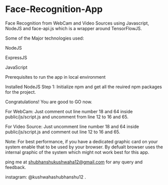 # Face-Recognition-App
Face Recognition from WebCam and Video Sources using Javascript, NodeJS and face-api.js which is a wrapper around TensorFlowJS.

Some of the Major technologies used:

NodeJS

ExpressJS

JavaScript

Prerequisites to run the app in local environment

Installed NodeJS
Step 1: Initialize npm and get all the reuired npm packages for the project.

Congratulations! You are good to GO now.

For WebCam: Just comment out line number 18 and 64 inside public/js/script.js and uncomment from line 12 to 16 and 65.

For Video Source: Just uncomment line number 18 and 64 inside public/js/script.js and comment out line 12 to 16 and 65.

Note: For best performance, if you have a dedicated graphic card on your system enable that to be used by your browser. By defualt browser uses the internal graphic of the system which might not work best for this app.

ping me at shubhanshukushwaha12@gmail.com for any query and feedback.

instagram: @kushwahashubhanshu12 .
